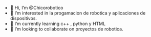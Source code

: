 - 👋 Hi, I’m @Chicorobotico
- 👀 I’m interested in  la  progamacion de robotica y aplicaciones de  dispositivos.
- 🌱 I’m currently learning  c++  , python y  HTML
- 💞️ I’m looking to collaborate on  proyectos de  robotica.

